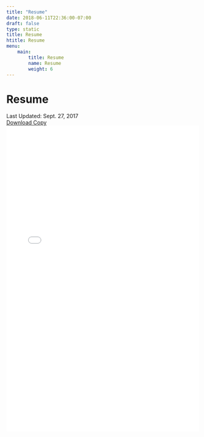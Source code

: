 ```yaml
---
title: "Resume"
date: 2018-06-11T22:36:00-07:00
draft: false
type: static
title: Resume
htitle: Resume
menu:
    main:
        title: Resume
        name: Resume
        weight: 6
---
```


<h1>Resume</h1>
<div class="info"> Last Updated: Sept. 27, 2017</div>
<div class="info"><a href="./doc/resume.pdf" download>Download Copy</a></div>
<div id="resume">
<embed src="/doc/resume.pdf" width="100%" height="800px"/>
</div>